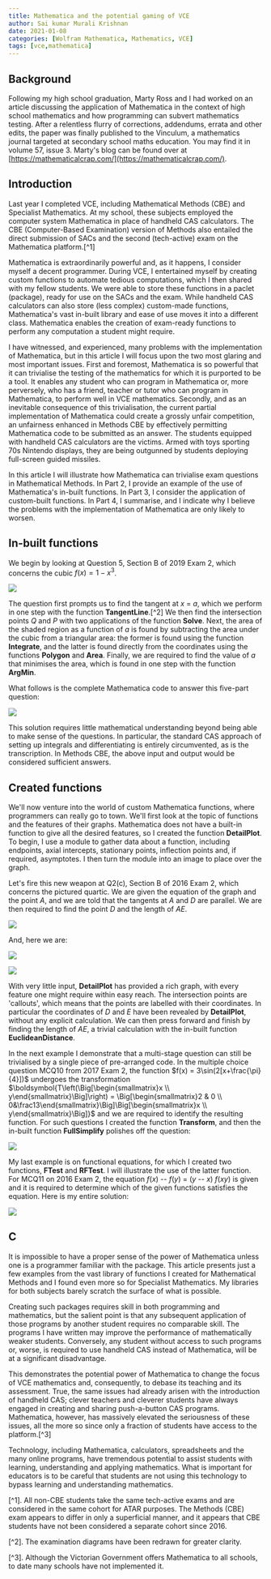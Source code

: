 ```yaml
---
title: Mathematica and the potential gaming of VCE
author: Sai kumar Murali Krishnan
date: 2021-01-08 
categories: [Wolfram Mathematica, Mathematics, VCE]
tags: [vce,mathematica]
---
```




## Background

Following my high school graduation, Marty Ross and I had worked on an article discussing the application of Mathematica in the context of high school mathematics and how programming can subvert mathematics testing. After a relentless flurry of corrections, addendums, errata and other edits, the paper was finally published to the Vinculum, a mathematics journal targeted at secondary school maths education. You may find it in volume 57, issue 3. Marty's blog can be found over at [https://mathematicalcrap.com/](https://mathematicalcrap.com/).

## Introduction

Last year I completed VCE, including Mathematical Methods (CBE) and Specialist Mathematics. At my school, these subjects employed the computer system Mathematica in place of handheld CAS calculators. The CBE (Computer-Based Examination) version of Methods also entailed the direct submission of SACs and the second (tech-active) exam on the Mathematica platform.[^1]

Mathematica is extraordinarily powerful and, as it happens, I consider myself a decent programmer. During VCE, I entertained myself by creating custom functions to automate tedious computations, which I then shared with my fellow students. We were able to store these functions in a paclet (package), ready for use on the SACs and the exam. While handheld CAS calculators can also store (less complex) custom-made functions, Mathematica's vast in-built library and ease of use moves it into a different class. Mathematica enables the creation of exam-ready functions to perform any computation a student might require.

I have witnessed, and experienced, many problems with the implementation of Mathematica, but in this article I will focus upon the two most glaring and most important issues. First and foremost, Mathematica is so powerful that it can trivialise the testing of the mathematics for which it is purported to be a tool. It enables any student who can program in Mathematica or, more perversely, who has a friend, teacher or tutor who can program in Mathematica, to perform well in VCE mathematics. Secondly, and as an inevitable consequence of this trivialisation, the current partial implementation of Mathematica could create a grossly unfair competition, an unfairness enhanced in Methods CBE by effectively permitting Mathematica code to be submitted as an answer. The students equipped with handheld CAS calculators are the victims. Armed with toys sporting 70s Nintendo displays, they are being outgunned by students deploying full-screen guided missiles.

In this article I will illustrate how Mathematica can trivialise exam questions in Mathematical Methods. In Part 2, I provide an example of the use of Mathematica's in-built functions. In Part 3, I consider the application of custom-built functions. In Part 4, I summarise, and I indicate why I believe the problems with the implementation of Mathematica are only likely to worsen.

## In-built functions

We begin by looking at Question 5, Section B of 2019 Exam 2, which concerns the cubic $f(x) =1-x^3$.

![](https://mathematicalcrap.com/wp-content/uploads/2020/07/CubicArea.bmp)

The question first prompts us to find the tangent at *x* = *a*, which we perform in one step with the function **TangentLine**.[^2] We then find the intersection points *Q* and *P* with two applications of the function **Solve**. Next, the area of the shaded region as a function of *a* is found by subtracting the area under the cubic from a triangular area: the former is found using the function **Integrate**, and the latter is found directly from the coordinates using the functions **Polygon** and **Area**. Finally, we are required to find the value of *a* that minimises the area, which is found in one step with the function **ArgMin**.

What follows is the complete Mathematica code to answer this five-part question:

![](https://mathematicalcrap.com/wp-content/uploads/2020/07/Cubic.bmp)

This solution requires little mathematical understanding beyond being able to make sense of the questions. In particular, the standard CAS approach of setting up integrals and differentiating is entirely circumvented, as is the transcription. In Methods CBE, the above input and output would be considered sufficient answers.

## Created functions

We'll now venture into the world of custom Mathematica functions, where programmers can really go to town. We'll first look at the topic of functions and the features of their graphs. Mathematica does not have a built-in function to give all the desired features, so I created the function **DetailPlot**. To begin, I use a module to gather data about a function, including endpoints, axial intercepts, stationary points, inflection points and, if required, asymptotes. I then turn the module into an image to place over the graph.

Let's fire this new weapon at Q2(c), Section B of 2016 Exam 2, which concerns the pictured quartic. We are given the equation of the graph and the point *A*, and we are told that the tangents at *A* and *D* are parallel. We are then required to find the point *D* and the length of *AE*.

![](https://mathematicalcrap.com/wp-content/uploads/2020/07/TangentDetailPlot.bmp)

And, here we are:

![](https://mathematicalcrap.com/wp-content/uploads/2020/07/DetailPlot2.bmp)

![](https://mathematicalcrap.com/wp-content/uploads/2020/07/DetailPlot.bmp)

With very little input, **DetailPlot** has provided a rich graph, with every feature one might require within easy reach. The intersection points are 'callouts', which means that the points are labelled with their coordinates. In particular the coordinates of *D* and *E* have been revealed by **DetailPlot**, without any explicit calculation. We can then press forward and finish by finding the length of *AE*, a trivial calculation with the in-built function **EuclideanDistance**.

In the next example I demonstrate that a multi-stage question can still be trivialised by a single piece of pre-arranged code. In the multiple choice question MCQ10 from 2017 Exam 2, the function $f(x) = 3\sin(2[x+\frac{\pi}{4}])$ undergoes the transformation $\boldsymbol{T\left(\Big[\begin{smallmatrix}x \\ y\end{smallmatrix}\Big]\right) = \Big[\begin{smallmatrix}2 & 0 \\ 0&\frac13\end{smallmatrix}\Big]\Big[\begin{smallmatrix}x \\ y\end{smallmatrix}\Big]}$ and we are required to identify the resulting function. For such questions I created the function **Transform**, and then the in-built function **FullSimplify** polishes off the question:

![](https://mathematicalcrap.com/wp-content/uploads/2020/07/Transform.bmp)

My last example is on functional equations, for which I created two functions, **FTest** and **RFTest**. I will illustrate the use of the latter function. For MCQ11 on 2016 Exam 2, the equation *f*(*x*) -- *f*(*y*) = (*y* -- *x*) *f*(*xy*) is given and it is required to determine which of the given functions satisfies the equation. Here is my entire solution:

![](https://mathematicalcrap.com/wp-content/uploads/2020/07/RFTest.bmp)

## C

It is impossible to have a proper sense of the power of Mathematica unless one is a programmer familiar with the package. This article presents just a few examples from the vast library of functions I created for Mathematical Methods and I found even more so for Specialist Mathematics. My libraries for both subjects barely scratch the surface of what is possible.

Creating such packages requires skill in both programming and mathematics, but the salient point is that any subsequent application of those programs by another student requires no comparable skill. The programs I have written may improve the performance of mathematically weaker students. Conversely, any student without access to such programs or, worse, is required to use handheld CAS instead of Mathematica, will be at a significant disadvantage.

This demonstrates the potential power of Mathematica to change the focus of VCE mathematics and, consequently, to debase its teaching and its assessment. True, the same issues had already arisen with the introduction of handheld CAS; clever teachers and cleverer students have always engaged in creating and sharing push-a-button CAS programs. Mathematica, however, has massively elevated the seriousness of these issues, all the more so since only a fraction of students have access to the platform.[^3]

Technology, including Mathematica, calculators, spreadsheets and the many online programs, have tremendous potential to assist students with learning, understanding and applying mathematics. What is important for educators is to be careful that students are not using this technology to bypass learning and understanding mathematics.

[^1]\. All non-CBE students take the same tech-active exams and are considered in the same cohort for ATAR purposes. The Methods (CBE) exam appears to differ in only a superficial manner, and it appears that CBE students have not been considered a separate cohort since 2016.

[^2]\. The examination diagrams have been redrawn for greater clarity.

[^3]\. Although the Victorian Government offers Mathematica to all schools, to date many schools have not implemented it.